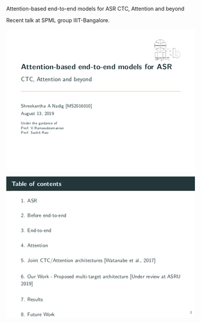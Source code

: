 Attention-based end-to-end models for ASR
CTC, Attention and beyond

Recent talk at SPML group IIIT-Bangalore.

![spml](11.png)

![contents](12.png)
